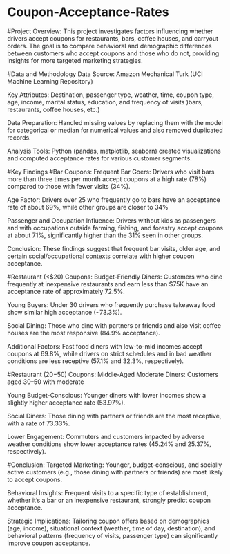 # Coupon-Acceptance-Rates

#Project Overview:
This project investigates factors influencing whether drivers accept coupons for restaurants, bars, coffee houses, and carryout orders. The goal is to compare behavioral and demographic differences between customers who accept coupons and those who do not, providing insights for more targeted marketing strategies.

#Data and Methodology
Data Source: Amazon Mechanical Turk (UCI Machine Learning Repository)

Key Attributes: Destination, passenger type, weather, time, coupon type, age, income, marital status, education, and frequency of visits )bars, restaurants, coffee houses, etc.)

Data Preparation: Handled missing values by replacing them with the model for categorical or median for numerical values and also removed duplicated records.

Analysis Tools: Python (pandas, matplotlib, seaborn) created visualizations and computed acceptance rates for various customer segments.

#Key Findings
#Bar Coupons:
Frequent Bar Goers: Drivers who visit bars more than three times per month accept coupons at a high rate (78%) compared to those with fewer visits (34%).

Age Factor: Drivers over 25 who frequently go to bars have an acceptance rate of about 69%, while other groups are closer to 34%

Passenger and Occupation Influence: Drivers without kids as passengers and with occupations outside farming, fishing, and forestry accept coupons at about 71%, significantly higher than the 31% seen in other groups.

Conclusion: These findings suggest that frequent bar visits, older age, and certain social/occupational contexts correlate with higher coupon acceptance.

#Restaurant (<$20) Coupons:
Budget-Friendly Diners: Customers who dine frequently at inexpensive restaurants and earn less than $75K have an acceptance rate of approximately 72.5%.

Young Buyers: Under 30 drivers who frequently purchase takeaway food show similar high acceptance (~73.3%).

Social Dining: Those who dine with partners or friends and also visit coffee houses are the most responsive (84.9% acceptance).

Additional Factors: Fast food diners with low-to-mid incomes accept coupons at 69.8%, while drivers on strict schedules and in bad weather conditions are less receptive (57.1% and 32.3%, respectively).


#Restaurant ($20-$50) Coupons:
Middle-Aged Moderate Diners: Customers aged 30–50 with moderate

Young Budget-Conscious: Younger diners with lower incomes show a slightly higher acceptance rate (53.97%).

Social Diners: Those dining with partners or friends are the most receptive, with a rate of 73.33%.

Lower Engagement: Commuters and customers impacted by adverse weather conditions show lower acceptance rates (45.24% and 25.37%, respectively).

#Conclusion:
Targeted Marketing: Younger, budget-conscious, and socially active customers (e.g., those dining with partners or friends) are most likely to accept coupons.

Behavioral Insights: Frequent visits to a specific type of establishment, whether it’s a bar or an inexpensive restaurant, strongly predict coupon acceptance.

Strategic Implications: Tailoring coupon offers based on demographics (age, income), situational context (weather, time of day, destination), and behavioral patterns (frequency of visits, passenger type) can significantly improve coupon acceptance.


